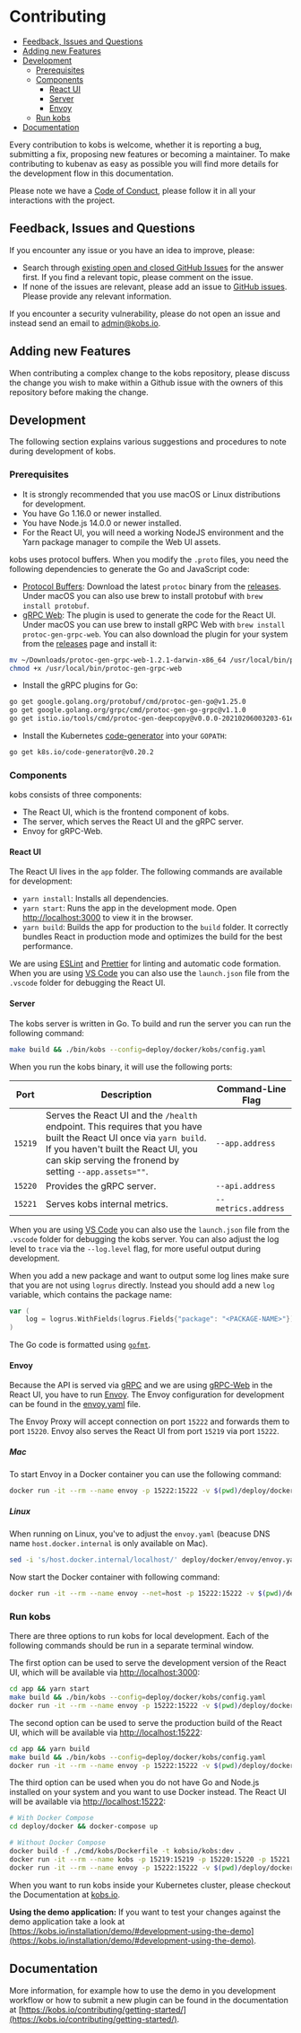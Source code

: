 # Contributing

- [Feedback, Issues and Questions](#feedback--issues-and-questions)
- [Adding new Features](#adding-new-features)
- [Development](#development)
  - [Prerequisites](#prerequisites)
  - [Components](#components)
    - [React UI](#react-ui)
    - [Server](#server)
    - [Envoy](#envoy)
  - [Run kobs](#run-kobs)
- [Documentation](#documentation)

Every contribution to kobs is welcome, whether it is reporting a bug, submitting a fix, proposing new features or becoming a maintainer. To make contributing to kubenav as easy as possible you will find more details for the development flow in this documentation.

Please note we have a [Code of Conduct](https://github.com/kobsio/kobs/blob/master/CODE_OF_CONDUCT.md), please follow it in all your interactions with the project.

## Feedback, Issues and Questions

If you encounter any issue or you have an idea to improve, please:

- Search through [existing open and closed GitHub Issues](https://github.com/kobsio/kobs/issues) for the answer first. If you find a relevant topic, please comment on the issue.
- If none of the issues are relevant, please add an issue to [GitHub issues](https://github.com/kobsio/kobs/issues). Please provide any relevant information.

If you encounter a security vulnerability, please do not open an issue and instead send an email to admin@kobs.io.

## Adding new Features

When contributing a complex change to the kobs repository, please discuss the change you wish to make within a Github issue with the owners of this repository before making the change.

## Development

The following section explains various suggestions and procedures to note during development of kobs.

### Prerequisites

- It is strongly recommended that you use macOS or Linux distributions for development.
- You have Go 1.16.0 or newer installed.
- You have Node.js 14.0.0 or newer installed.
- For the React UI, you will need a working NodeJS environment and the Yarn package manager to compile the Web UI assets.

kobs uses protocol buffers. When you modify the `.proto` files, you need the following dependencies to generate the Go and JavaScript code:

- [Protocol Buffers](https://github.com/protocolbuffers/protobuf): Download the latest `protoc` binary from the [releases](https://github.com/protocolbuffers/protobuf/releases). Under macOS you can also use brew to install protobuf with `brew install protobuf`.
- [gRPC Web](https://github.com/grpc/grpc-web): The plugin is used to generate the code for the React UI. Under macOS you can use brew to install gRPC Web with `brew install protoc-gen-grpc-web`. You can also download the plugin for your system from the [releases](https://github.com/grpc/grpc-web/releases) page and install it:

```sh
mv ~/Downloads/protoc-gen-grpc-web-1.2.1-darwin-x86_64 /usr/local/bin/protoc-gen-grpc-web
chmod +x /usr/local/bin/protoc-gen-grpc-web
```

- Install the gRPC plugins for Go:

```sh
go get google.golang.org/protobuf/cmd/protoc-gen-go@v1.25.0
go get google.golang.org/grpc/cmd/protoc-gen-go-grpc@v1.1.0
go get istio.io/tools/cmd/protoc-gen-deepcopy@v0.0.0-20210206003203-61eabd18b4e0
```

- Install the Kubernetes [code-generator](https://github.com/kubernetes/code-generator) into your `GOPATH`:

```sh
go get k8s.io/code-generator@v0.20.2
```

### Components

kobs consists of three components:

- The React UI, which is the frontend component of kobs.
- The server, which serves the React UI and the gRPC server.
- Envoy for gRPC-Web.

#### React UI

The React UI lives in the `app` folder. The following commands are available for development:

- `yarn install`: Installs all dependencies.
- `yarn start`: Runs the app in the development mode. Open [http://localhost:3000](http://localhost:3000) to view it in the browser.
- `yarn build`: Builds the app for production to the `build` folder. It correctly bundles React in production mode and optimizes the build for the best performance.

We are using [ESLint](https://eslint.org) and [Prettier](https://prettier.io) for linting and automatic code formation. When you are using [VS Code](https://code.visualstudio.com) you can also use the `launch.json` file from the `.vscode` folder for debugging the React UI.

#### Server

The kobs server is written in Go. To build and run the server you can run the following command:

```sh
make build && ./bin/kobs --config=deploy/docker/kobs/config.yaml
```

When you run the kobs binary, it will use the following ports:

| Port | Description | Command-Line Flag |
| ---- | ----------- | ----------------- |
| `15219` | Serves the React UI and the `/health` endpoint. This requires that you have built the React UI once via `yarn build`. If you haven't built the React UI, you can skip serving the fronend by setting `--app.assets=""`. | `--app.address` |
| `15220` | Provides the gRPC server. | `--api.address` |
| `15221` | Serves kobs internal metrics. | `--metrics.address` |

When you are using [VS Code](https://code.visualstudio.com) you can also use the `launch.json` file from the `.vscode` folder for debugging the kobs server. You can also adjust the log level to `trace` via the `--log.level` flag, for more useful output during development.

When you add a new package and want to output some log lines make sure that you are not using `logrus` directly. Instead you should add a new `log` variable, which contains the package name:

```go
var (
    log = logrus.WithFields(logrus.Fields{"package": "<PACKAGE-NAME>"})
)
```

The Go code is formatted using [`gofmt`](https://golang.org/cmd/gofmt/).

#### Envoy

Because the API is served via [gRPC](https://grpc.io) and we are using [gRPC-Web](https://grpc.io/docs/platforms/web/) in the React UI, you have to run [Envoy](https://www.envoyproxy.io). The Envoy configuration for development can be found in the [envoy.yaml](./deploy/docker/envoy/envoy.yaml) file.

The Envoy Proxy will accept connection on port `15222` and forwards them to port `15220`. Envoy also serves the React UI from port `15219` via port `15222`.

##### Mac

To start Envoy in a Docker container you can use the following command:

```sh
docker run -it --rm --name envoy -p 15222:15222 -v $(pwd)/deploy/docker/envoy/envoy.yaml:/etc/envoy/envoy.yaml:ro envoyproxy/envoy:v1.17.0
```

##### Linux

When running on Linux, you've to adjust the `envoy.yaml` (beacuse DNS name `host.docker.internal` is only available on Mac).

```sh
sed -i 's/host.docker.internal/localhost/' deploy/docker/envoy/envoy.yaml
```

Now start the Docker container with following command:

```sh
docker run -it --rm --name envoy --net=host -p 15222:15222 -v $(pwd)/deploy/docker/envoy/envoy.yaml:/etc/envoy/envoy.yaml:ro envoyproxy/envoy:v1.17.0
```


### Run kobs

There are three options to run kobs for local development. Each of the following commands should be run in a separate terminal window.

The first option can be used to serve the development version of the React UI, which will be available via [http://localhost:3000](http://localhost:3000):

```sh
cd app && yarn start
make build && ./bin/kobs --config=deploy/docker/kobs/config.yaml
docker run -it --rm --name envoy -p 15222:15222 -v $(pwd)/deploy/docker/envoy/envoy.yaml:/etc/envoy/envoy.yaml:ro envoyproxy/envoy:v1.17.0
```

The second option can be used to serve the production build of the React UI, which will be available via [http://localhost:15222](http://localhost:15222):

```sh
cd app && yarn build
make build && ./bin/kobs --config=deploy/docker/kobs/config.yaml
docker run -it --rm --name envoy -p 15222:15222 -v $(pwd)/deploy/docker/envoy/envoy.yaml:/etc/envoy/envoy.yaml:ro envoyproxy/envoy:v1.17.0
```

The third option can be used when you do not have Go and Node.js installed on your system and you want to use Docker instead. The React UI will be available via [http://localhost:15222](http://localhost:15222):

```sh
# With Docker Compose
cd deploy/docker && docker-compose up

# Without Docker Compose
docker build -f ./cmd/kobs/Dockerfile -t kobsio/kobs:dev .
docker run -it --rm --name kobs -p 15219:15219 -p 15220:15220 -p 15221:15221 -v $(pwd)/deploy/docker/kobs/config.yaml:/kobs/config.yaml -v $HOME/.kube/config:/.kube/config kobsio/kobs:dev --development
docker run -it --rm --name envoy -p 15222:15222 -v $(pwd)/deploy/docker/envoy/envoy.yaml:/etc/envoy/envoy.yaml:ro envoyproxy/envoy:v1.17.0
```

When you want to run kobs inside your Kubernetes cluster, please checkout the Documentation at [kobs.io](https://kobs.io).

**Using the demo application:** If you want to test your changes against the demo application take a look at [https://kobs.io/installation/demo/#development-using-the-demo](https://kobs.io/installation/demo/#development-using-the-demo).

## Documentation

More information, for example how to use the demo in you development workflow or how to submit a new plugin can be found in the documentation at [https://kobs.io/contributing/getting-started/](https://kobs.io/contributing/getting-started/).
